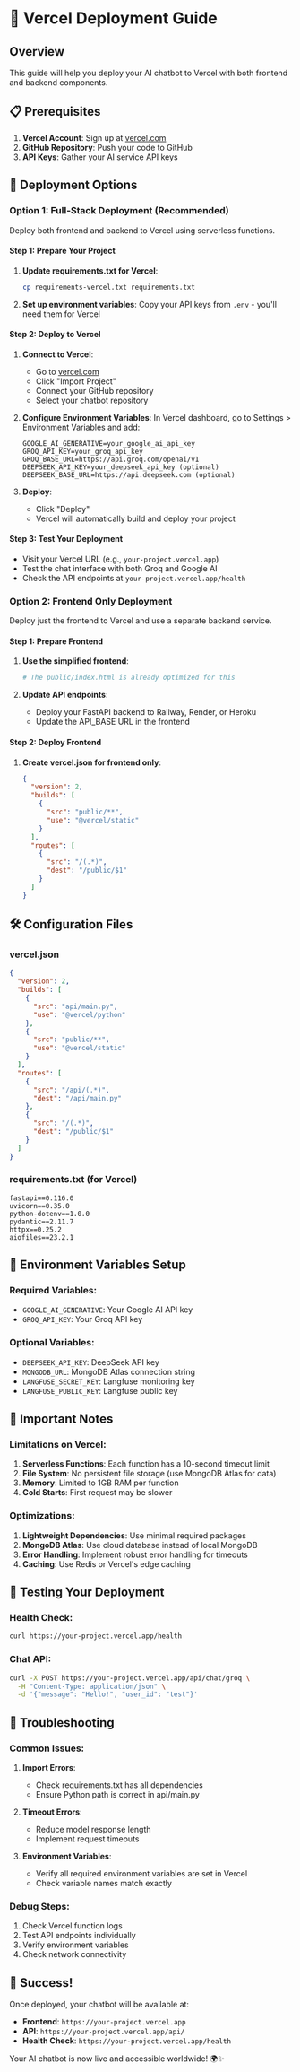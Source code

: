 # 🚀 Vercel Deployment Guide

## Overview

This guide will help you deploy your AI chatbot to Vercel with both frontend and backend components.

## 📋 Prerequisites

1. **Vercel Account**: Sign up at [vercel.com](https://vercel.com)
2. **GitHub Repository**: Push your code to GitHub
3. **API Keys**: Gather your AI service API keys

## 🔧 Deployment Options

### Option 1: Full-Stack Deployment (Recommended)

Deploy both frontend and backend to Vercel using serverless functions.

#### Step 1: Prepare Your Project

1. **Update requirements.txt for Vercel**:
   ```bash
   cp requirements-vercel.txt requirements.txt
   ```

2. **Set up environment variables**:
   Copy your API keys from `.env` - you'll need them for Vercel

#### Step 2: Deploy to Vercel

1. **Connect to Vercel**:
   - Go to [vercel.com](https://vercel.com)
   - Click "Import Project"
   - Connect your GitHub repository
   - Select your chatbot repository

2. **Configure Environment Variables**:
   In Vercel dashboard, go to Settings > Environment Variables and add:
   ```
   GOOGLE_AI_GENERATIVE=your_google_ai_api_key
   GROQ_API_KEY=your_groq_api_key
   GROQ_BASE_URL=https://api.groq.com/openai/v1
   DEEPSEEK_API_KEY=your_deepseek_api_key (optional)
   DEEPSEEK_BASE_URL=https://api.deepseek.com (optional)
   ```

3. **Deploy**:
   - Click "Deploy"
   - Vercel will automatically build and deploy your project

#### Step 3: Test Your Deployment

- Visit your Vercel URL (e.g., `your-project.vercel.app`)
- Test the chat interface with both Groq and Google AI
- Check the API endpoints at `your-project.vercel.app/health`

### Option 2: Frontend Only Deployment

Deploy just the frontend to Vercel and use a separate backend service.

#### Step 1: Prepare Frontend

1. **Use the simplified frontend**:
   ```bash
   # The public/index.html is already optimized for this
   ```

2. **Update API endpoints**:
   - Deploy your FastAPI backend to Railway, Render, or Heroku
   - Update the API_BASE URL in the frontend

#### Step 2: Deploy Frontend

1. **Create vercel.json for frontend only**:
   ```json
   {
     "version": 2,
     "builds": [
       {
         "src": "public/**",
         "use": "@vercel/static"
       }
     ],
     "routes": [
       {
         "src": "/(.*)",
         "dest": "/public/$1"
       }
     ]
   }
   ```

## 🛠️ Configuration Files

### vercel.json
```json
{
  "version": 2,
  "builds": [
    {
      "src": "api/main.py",
      "use": "@vercel/python"
    },
    {
      "src": "public/**",
      "use": "@vercel/static"
    }
  ],
  "routes": [
    {
      "src": "/api/(.*)",
      "dest": "/api/main.py"
    },
    {
      "src": "/(.*)",
      "dest": "/public/$1"
    }
  ]
}
```

### requirements.txt (for Vercel)
```
fastapi==0.116.0
uvicorn==0.35.0
python-dotenv==1.0.0
pydantic==2.11.7
httpx==0.25.2
aiofiles==23.2.1
```

## 🔐 Environment Variables Setup

### Required Variables:
- `GOOGLE_AI_GENERATIVE`: Your Google AI API key
- `GROQ_API_KEY`: Your Groq API key

### Optional Variables:
- `DEEPSEEK_API_KEY`: DeepSeek API key
- `MONGODB_URL`: MongoDB Atlas connection string
- `LANGFUSE_SECRET_KEY`: Langfuse monitoring key
- `LANGFUSE_PUBLIC_KEY`: Langfuse public key

## 🚨 Important Notes

### Limitations on Vercel:
1. **Serverless Functions**: Each function has a 10-second timeout limit
2. **File System**: No persistent file storage (use MongoDB Atlas for data)
3. **Memory**: Limited to 1GB RAM per function
4. **Cold Starts**: First request may be slower

### Optimizations:
1. **Lightweight Dependencies**: Use minimal required packages
2. **MongoDB Atlas**: Use cloud database instead of local MongoDB
3. **Error Handling**: Implement robust error handling for timeouts
4. **Caching**: Use Redis or Vercel's edge caching

## 📱 Testing Your Deployment

### Health Check:
```bash
curl https://your-project.vercel.app/health
```

### Chat API:
```bash
curl -X POST https://your-project.vercel.app/api/chat/groq \
  -H "Content-Type: application/json" \
  -d '{"message": "Hello!", "user_id": "test"}'
```

## 🐛 Troubleshooting

### Common Issues:

1. **Import Errors**:
   - Check requirements.txt has all dependencies
   - Ensure Python path is correct in api/main.py

2. **Timeout Errors**:
   - Reduce model response length
   - Implement request timeouts

3. **Environment Variables**:
   - Verify all required environment variables are set in Vercel
   - Check variable names match exactly

### Debug Steps:
1. Check Vercel function logs
2. Test API endpoints individually
3. Verify environment variables
4. Check network connectivity

## 🎉 Success!

Once deployed, your chatbot will be available at:
- **Frontend**: `https://your-project.vercel.app`
- **API**: `https://your-project.vercel.app/api/`
- **Health Check**: `https://your-project.vercel.app/health`

Your AI chatbot is now live and accessible worldwide! 🌍✨
